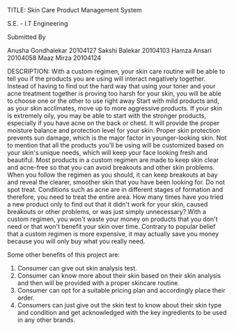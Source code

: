 TITLE: Skin Care Product Management System


S.E. - I.T Engineering


Submitted By

 Anusha Gondhalekar	20104127
 Sakshi Balekar	20104103
 Hamza Ansari 20104058
 Maaz Mirza  20104124
 
 DESCRIPTION: 
 With a custom regimen, your skin care routine will be able to tell you if the products you are using will interact negatively together. Instead of having to find out the hard way that using your toner and your acne treatment together is proving too harsh for your skin, you will be able to choose one or the other to use right away Start with mild products and, as your skin acclimates, move up to more aggressive products. If your skin is extremely oily, you may be able to start with the stronger products, especially if you have acne on the back or chest. It will provide the proper moisture balance and protection level for your skin. Proper skin protection prevents sun damage, which is the major factor in younger-looking skin. Not to mention that all the products you'll be using will be customized based on your skin's unique needs, which will keep your face looking fresh and beautiful. Most products in a custom regimen are made to keep skin clear and acne-free so that you can avoid breakouts and other skin problems. When you follow the regimen as you should, it can keep breakouts at bay and reveal the clearer, smoother skin that you have been looking for. Do not spot treat. Conditions such as acne are in different stages of formation and therefore, you need to treat the entire area. How many times have you tried a new product only to find out that it didn't work for your skin, caused breakouts or other problems, or was just simply unnecessary? With a custom regimen, you won't waste your money on products that you don't need or that won't benefit your skin over time. Contrary to popular belief that a custom regimen is more expensive, it may actually save you money because you will only buy what you really need.
 
Some other benefits of this project are: 
1. Consumer can give out skin analysis test.
2. Consumer can know more about their skin based on their skin analysis and then will be provided with a proper skincare routine.
3. Consumer can opt for a suitable pricing plan and accordingly place their order.
4. Consumers can just give out the skin test to know about their skin type and condition and get acknowledged with the key ingredients to be used in any other brands. 




     

